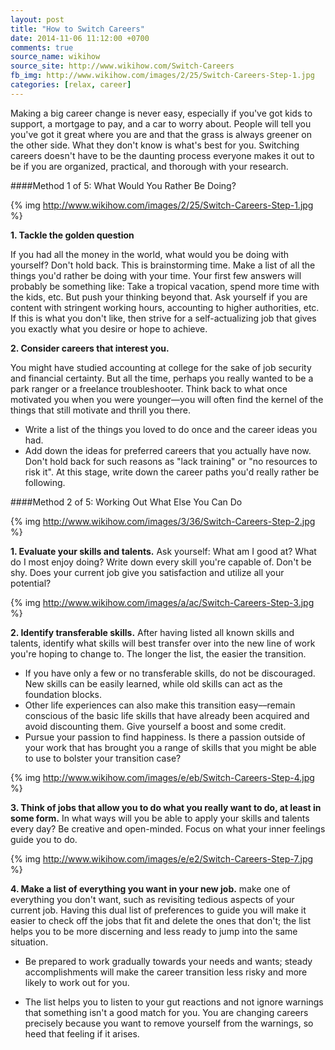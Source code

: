 ```yaml
---
layout: post
title: "How to Switch Careers"
date: 2014-11-06 11:12:00 +0700
comments: true
source_name: wikihow
source_site: http://www.wikihow.com/Switch-Careers
fb_img: http://www.wikihow.com/images/2/25/Switch-Careers-Step-1.jpg
categories: [relax, career]
---
```


Making a big career change is never easy, especially if you've got kids to support, a mortgage to pay, and a car to worry about. People will tell you you've got it great where you are and that the grass is always greener on the other side. What they don't know is what's best for you. Switching careers doesn't have to be the daunting process everyone makes it out to be if you are organized, practical, and thorough with your research.

####Method 1 of 5: What Would You Rather Be Doing?


{% img http://www.wikihow.com/images/2/25/Switch-Careers-Step-1.jpg %}

**1. Tackle the golden question**

If you had all the money in the world, what would you be doing with yourself? Don't hold back. This is brainstorming time. Make a list of all the things you'd rather be doing with your time. Your first few answers will probably be something like: Take a tropical vacation, spend more time with the kids, etc. But push your thinking beyond that. Ask yourself if you are content with stringent working hours, accounting to higher authorities, etc. If this is what you don't like, then strive for a self-actualizing job that gives you exactly what you desire or hope to achieve.

**2. Consider careers that interest you.**

You might have studied accounting at college for the sake of job security and financial certainty. But all the time, perhaps you really wanted to be a park ranger or a freelance troubleshooter. Think back to what once motivated you when you were younger––you will often find the kernel of the things that still motivate and thrill you there.

* Write a list of the things you loved to do once and the career ideas you had.
* Add down the ideas for preferred careers that you actually have now. Don't hold back for such reasons as "lack training" or "no resources to risk it". At this stage, write down the career paths you'd really rather be following.

####Method 2 of 5: Working Out What Else You Can Do

{% img http://www.wikihow.com/images/3/36/Switch-Careers-Step-2.jpg %}

**1. Evaluate your skills and talents.**
Ask yourself: What am I good at? What do I most enjoy doing? Write down every skill you're capable of. Don't be shy. Does your current job give you satisfaction and utilize all your potential?

{% img http://www.wikihow.com/images/a/ac/Switch-Careers-Step-3.jpg %}

**2. Identify transferable skills.**
After having listed all known skills and talents, identify what skills will best transfer over into the new line of work you're hoping to change to. The longer the list, the easier the transition.

* If you have only a few or no transferable skills, do not be discouraged. New skills can be easily learned, while old skills can act as the foundation blocks.
* Other life experiences can also make this transition easy––remain conscious of the basic life skills that have already been acquired and avoid discounting them. Give yourself a boost and some credit.
* Pursue your passion to find happiness. Is there a passion outside of your work that has brought you a range of skills that you might be able to use to bolster your transition case?

{% img http://www.wikihow.com/images/e/eb/Switch-Careers-Step-4.jpg %}

**3. Think of jobs that allow you to do what you really want to do, at least in some form.**
 In what ways will you be able to apply your skills and talents every day? Be creative and open-minded. Focus on what your inner feelings guide you to do.

{% img http://www.wikihow.com/images/e/e2/Switch-Careers-Step-7.jpg %}

**4. Make a list of everything you want in your new job.** make one of everything you don't want, such as revisiting tedious aspects of your current job. Having this dual list of preferences to guide you will make it easier to check off the jobs that fit and delete the ones that don't; the list helps you to be more discerning and less ready to jump into the same situation.

* Be prepared to work gradually towards your needs and wants; steady accomplishments will make the career transition less risky and more likely to work out for you.

* The list helps you to listen to your gut reactions and not ignore warnings that something isn't a good match for you. You are changing careers precisely because you want to remove yourself from the warnings, so heed that feeling if it arises.
